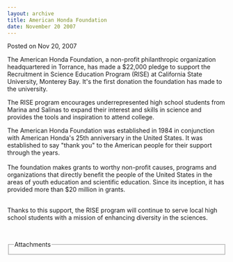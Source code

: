 ```yaml
---
layout: archive
title: American Honda Foundation
date: November 20 2007
---
```





<span class="date">Posted on Nov 20, 2007    </span>
<p>The American Honda Foundation, a non-profit philanthropic
organization headquartered in Torrance, has made a $22,000 pledge
to support the Recruitment in Science Education Program (RISE) at
California State University, Monterey Bay. It&apos;s the first donation
the foundation has made to the university.</p>
<p>The RISE program encourages underrepresented high school
students from Marina and Salinas to expand their interest and
skills in science and provides the tools and inspiration to attend
college.</p>
<p>The American Honda Foundation was established in 1984 in
conjunction with American Honda&apos;s 25th anniversary in the United
States. It was established to say &quot;thank you&quot; to the American
people for their support through the years.<br>
<br>
The foundation makes grants to worthy non-profit causes, programs
and organizations that directly benefit the people of the United
States in the areas of youth education and scientific education.
Since its inception, it has provided more than $20 million in
grants.</br></br></p>
<p>Thanks to this support, the RISE program will continue to serve
local high school students with a mission of enhancing diversity in
the sciences.</p>
<p><br/></p>
<fieldset class="fieldgroup group-attachments">
<legend>Attachments</legend>
<div class="field field-type-emvideo field-field-attach-video">
<div class="field-items">
<div class="field-item odd">
<div class="emvideo emvideo-video emvideo-"/>
</div>
</div>
</div>
</fieldset>





